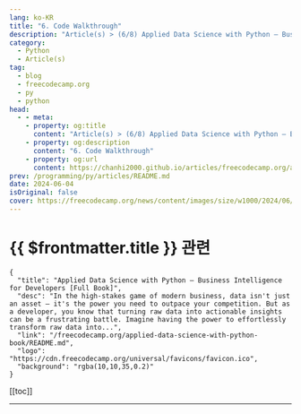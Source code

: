 ```yaml
---
lang: ko-KR
title: "6. Code Walkthrough"
description: "Article(s) > (6/8) Applied Data Science with Python – Business Intelligence for Developers [Full Book]"
category: 
  - Python
  - Article(s)
tag: 
  - blog
  - freecodecamp.org
  - py
  - python
head:
  - - meta:
    - property: og:title
      content: "Article(s) > (6/8) Applied Data Science with Python – Business Intelligence for Developers [Full Book]"
    - property: og:description
      content: "6. Code Walkthrough"
    - property: og:url
      content: https://chanhi2000.github.io/articles/freecodecamp.org/applied-data-science-with-python-book/6-code-walkthrough.html
prev: /programming/py/articles/README.md
date: 2024-06-04
isOriginal: false
cover: https://freecodecamp.org/news/content/images/size/w1000/2024/06/Applied-Data-Science-with-Python-Cover-Version-2--1-.png
---
```


# {{ $frontmatter.title }} 관련

```component VPCard
{
  "title": "Applied Data Science with Python – Business Intelligence for Developers [Full Book]",
  "desc": "In the high-stakes game of modern business, data isn't just an asset – it's the power you need to outpace your competition. But as a developer, you know that turning raw data into actionable insights can be a frustrating battle. Imagine having the power to effortlessly transform raw data into...",
  "link": "/freecodecamp.org/applied-data-science-with-python-book/README.md",
  "logo": "https://cdn.freecodecamp.org/universal/favicons/favicon.ico",
  "background": "rgba(10,10,35,0.2)"
}
```

[[toc]]

---

<SiteInfo
  name="Applied Data Science with Python – Business Intelligence for Developers [Full Book]"
  desc="In the high-stakes game of modern business, data isn't just an asset – it's the power you need to outpace your competition. But as a developer, you know that turning raw data into actionable insights can be a frustrating battle. Imagine having the power to effortlessly transform raw data into..."
  url="https://freecodecamp.org/news/applied-data-science-with-python-book/"
  logo="https://cdn.freecodecamp.org/universal/favicons/favicon.ico"
  preview="https://freecodecamp.org/news/content/images/size/w1000/2024/06/Applied-Data-Science-with-Python-Cover-Version-2--1-.png"/>

<!-- TODO: 작성 -->

<!-- 
## Code Walkthrough:

Now we'll go through the Python code piece by piece so you can put this project together yourself. I'll explain each section and its outcome within the context of retail sales analysis.

### Import Libraries:

```py
import pandas as pd
import numpy as np
import matplotlib.pyplot as plt
import seaborn as sns
from google.colab import drive
```

- **`pandas`:**  The cornerstone for data manipulation and analysis. Used for working with DataFrames (like spreadsheet structures).
- **`numpy`:** Provides tools for numerical computations, arrays, and mathematical functions.
- **`matplotlib.pyplot`:**  The core plotting library in Python, enabling creation of charts and graphs.
- **`seaborn`:** Builds on Matplotlib, offering a higher-level interface for attractive statistical visualizations.
- **`google.colab import drive`:** For working with Google Drive in a Colab environment, allowing file access.

### Data Loading and Preparation:

```py
drive.mount('/content/drive')
df = pd.read_csv(r"/content/sample_data/train.csv")
df.head()
df.info()
```

- **`drive.mount('/content/drive')`:** Mounts your Google Drive, enabling access to files within your Colab notebook.
<li>**`df = pd.read_csv(...)`:** Reads the CSV data file into a pandas DataFrame named 'df'.
<li>**`df.head()`:** Displays the first few rows of the DataFrame, giving a quick preview of the data.
<li>**`df.info()`:** Summarizes the DataFrame, showing column names, data types, and non-null counts.

### Handling Missing Data:

```py
null_count = df['Postal Code'].isnull().sum()
print(null_count)
df["Postal Code"].fillna(0, inplace = True)
df['Postal Code'] = df['Postal Code'].astype(int)
df.info()
```

- **`null_count = ...`:** Counts the number of missing values (`NaN`) in the 'Postal Code' column.
- **`df["Postal Code"].fillna(0, inplace = True)`:**  Replaces missing 'Postal Code' values with 0 directly in the DataFrame.
- **`df['Postal Code'] = ...astype(int)`:**  Converts the 'Postal Code' column to an integer data type.
- **`df.info()`:** Checks the DataFrame again to ensure data types and null values are handled correctly.

### Checking for Duplicates:

```py
if df.duplicated().sum() > 0: 
  print("Duplicates exist in the DataFrame.")
else:
  print("No duplicates found in the DataFrame.")
```

- **`df.duplicated().sum() > 0:`** This condition checks if there are any duplicated rows in the DataFrame.
- **`if...else`:** Prints an appropriate message indicating whether duplicates were found.

### Exploratory Data Analysis (EDA)

##### -customer-segmentation">Customer Segmentation

Our first step in understanding our customer base is to identify the different segments that exist within it. Let's see how the code helps us do this:

```py
types_of_customers = df['Segment'].unique()
print(types_of_customers)
```

This line of code takes a peek at your dataset's 'Segment' column and extracts all the unique values found within. It's likely that each of these values represents a distinct group of customers who share certain characteristics or behaviors.

Next, we want to know how big each of these segments is:

```py
number_of_customers = df['Segment'].value_counts().reset_index()
number_of_customers = number_of_customers.rename(columns={'Segment': 'Total Customers'})
print(number_of_customers.head())
```

This code snippet counts how many customers fall into each segment. To make the results easier to understand, we rename a column for clarity.

#### 1. Visualizing the Distribution

Now, let's create a pie chart to visualize the breakdown of our customer base:

```py
plt.pie(number_of_customers['count'], labels=number_of_customers['Total Customers'], autopct='%1.1f%%') 
plt.title('Distribution of Clients')
plt.show()
```

This pie chart gives us a quick visual understanding of the relative sizes of our customer segments.

#### 2. Analyzing Sales Across Segments

Knowing which segments are the most numerous is helpful, but which ones drive the most sales? Let's find out:

```py
sales_per_segment = df.groupby('Segment')['Sales'].sum().reset_index()
sales_per_segment = sales_per_segment.rename(columns={'Segment': 'Customer Type', 'Sales': 'Total Sales'})
print(sales_per_segment) 

# Bar Chart:
plt.bar(sales_per_segment['Customer Type'], sales_per_segment['Total Sales'])

# Labels and Title
plt.title('Sales per Customer Category')
plt.xlabel('Customer Type')
plt.ylabel('Total Sales')
plt.show()

# Pie Chart:
plt.pie(sales_per_segment['Total Sales'], labels=sales_per_segment['Customer Type'], autopct='%1.1f%%')

# Title
plt.title('Sales per Customer Category')
plt.show()
```

This code calculates the total sales generated by each customer segment. We then create bar and pie charts to visualize this sales performance, helping us identify the most valuable segments to the business.

#### 3. The Power of Segmentation

By understanding the composition of your customer base, their sizes, and how they contribute to sales, you gain valuable insights to guide your business strategy. This knowledge empowers you to  make informed decisions about marketing campaigns, resource allocation, and even product development to better serve your customers.

##### -customer-loyalty">Customer Loyalty

```py
customer_order_frequency = df.groupby(['Customer ID', 'Customer Name', 'Segment'])['Order ID'].count().reset_index()
customer_order_frequency.rename(columns={'Order ID': 'Total Orders'}, inplace=True)

repeat_customers = customer_order_frequency[customer_order_frequency['Total Orders'] >= 1]
repeat_customers_sorted = repeat_customers.sort_values(by='Total Orders', ascending=False)
print(repeat_customers_sorted.head(12).reset_index(drop=True))
```

- **`customer_order_frequency = ...`**: Calculates order frequency (count) for each unique customer.
<li>**`repeat_customers = ...`**: Isolates customers who have placed more than one order.
<li>**`repeat_customers_sorted = ...`**: Sorts repeat customers by their order frequency.
<li>**`print(...)`:** Displays top repeat customers.

**Finding Your Top-Spending Customers**

Identifying who spends the most at your store is valuable. This lets you focus your marketing efforts and create special programs for your most loyal, high-value customers. Let's break down how to do this with a bit of Python and pandas.

**Prerequisites:**

- You have a dataset (usually a CSV file) loaded into a pandas DataFrame named `df`.
<li>Your DataFrame includes columns like "Customer ID", "Customer Name", "Segment", and "Sales".

**Step 1: Group and Sum**

```py
customer_sales = df.groupby(['Customer ID', 'Customer Name', 'Segment'])['Sales'].sum().reset_index()
```

**Explanation:**

- We use `groupby` to bundle together all the purchases made by each unique customer (based on their ID and other details).
<li>We focus on the 'Sales' column and calculate the `sum` to get their total spending.
<li>`reset_index()` tidies up the output so it looks like a normal table again.

**Step 2: Sorting for the Top**

```py
top_spenders = customer_sales.sort_values(by='Sales', ascending=False)
```

**Explanation:**

- We take our `customer_sales` table and `sort_values` based on the 'Sales' column.
<li>`ascending=False` puts the customers with the highest spending at the top of our list.

**Step 3: Print the Results**

```py
print(top_spenders.head(10).reset_index(drop=True))
```

**Explanation:**

- `.head(10)` grabs the first 10 rows, showing our top 10 spenders.
- `.reset_index(drop=True)` gives our results a clean index from 0 to 9, making it easier to read.

**The Output:**

You'll get a nice table showing your top customers, their details, and their total spending.

Now that you know who your top spenders are, you can:

- **Target promotions directly to them:** They're likely to be receptive to offers and new products.
- **Build loyalty programs:** Reward their spending with exclusive benefits.
- **Personalize their experience:** Use their purchase history to recommend other things they might like.

##### -understanding-your-shipping-methods">Understanding Your Shipping Methods

Let's figure out which shipping options your customers use most often. This helps you make sure you're offering the right choices and can spot any potential areas for improvement.

**Prerequisites**

- You have your sales data loaded as a pandas DataFrame named `df`.
- This DataFrame has a column named 'Ship Mode' that indicates the shipping method used for each order.

**Step 1:  What Shipping Methods Do You Offer?**

```py
types_of_customers = df['Ship Mode'].unique()
print(types_of_customers)
```

**Explanation:**

- We grab the 'Ship Mode' column and find all the `unique` shipping options within it.
<li>This line neatly prints a list of the different shipping methods you use.

**Step 2: How Popular is Each Method?**

```py
shipping_model = df['Ship Mode'].value_counts().reset_index()
shipping_model = shipping_model.rename(columns={'index':'Use Frequency', 'Ship Mode': 'Mode of Shipment', 'count' : 'Use Frequency'})
print(shipping_model)
```

**Explanation:**

- `value_counts()` counts how many times each shipping method appears in your data.
<li>We do some tidying up with `reset_index()` and `rename()` to make the output look like a clear table.
<li>You now have a table showing each 'Mode of Shipment' and its 'Use Frequency'!

**Step 3: Visualizing the Results**

```py
plt.pie(shipping_model['Use Frequency'], labels=shipping_model['Mode of Shipment'], autopct='%1.1f%%') 
plt.title('Popular Mode Of Shipment')
plt.show()
```

**Explanation:**

- We create a pie chart to visualize how much each shipping method is used. Each slice represents a method, and its size shows its popularity.
<li>`autopct='%1.1f%%'` adds percentages to the pie chart for clarity.

**What This Tells You**:

- **Customer Preferences:** See which shipping methods are most popular. Do customers lean towards speed or affordability?
<li>**Potential for Improvement:** Are any important shipping methods rarely used? Maybe they're too expensive, or customers aren't aware of them.
<li>**Data for Decisions:** Use this info to negotiate better rates with carriers, offer shipping options your customers want, and streamline your operations.

##### -exploring-sales-across-locations">Exploring Sales Across Locations

Knowing where your customers are coming from and where the most sales happen is valuable for targeting your efforts. Let's dive into the code.

**Prerequisites**

- You have a pandas DataFrame named `df`.
<li>It contains columns named 'State' and 'City' (representing customer locations) and 'Sales'.

**Step 1: Customers by State**

```py
state = df['State'].value_counts().reset_index()
state = state.rename(columns={'index':'State', 'State':'Number_of_customers'})
print(state.head(20))
```

**Explanation:**

- We count how many customers are in each state using `value_counts()`.
<li>We tidy up the output and rename columns for clarity.
<li>This shows a table of states with the 'Number_of_customers' in each.

**Step 2: Customers by City**

```py
city = df['City'].value_counts().reset_index()
city= city.rename(columns={'index':'City', 'City':'Number_of_customers'})
print(city.head(15))
```

**Explanation:**

- Very similar to the above, but we focus on 'City' to see customer concentration within states.
<li>This gives you a table of your top cities based on customer count.

**Step 3: Sales by State**

```py
state_sales = df.groupby(['State'])['Sales'].sum().reset_index()
top_sales = state_sales.sort_values(by='Sales', ascending=False)
print(top_sales.head(20).reset_index(drop=True))
```

**Explanation:**

- We group by 'State' and sum the 'Sales' to see total spending per state.
<li>Sorting shows your top-earning states.

**Step 4: Sales by City**

```py
city_sales = df.groupby(['City'])['Sales'].sum().reset_index()
top_city_sales = city_sales.sort_values(by='Sales', ascending=False)
print(top_city_sales.head(20).reset_index(drop=True))
```

**Explanation:**

- Again, we group, but now by 'City' to find total sales per city.
<li>Sorting reveals your highest-earning cities overall.

**Step 5: Sales by State and City (Optional)**

```py
state_city_sales = df.groupby(['State','City'])['Sales'].sum().reset_index()
print(state_city_sales.head(20))
```

**Explanation:**

- Combines 'State' and 'City' for maximum detail about where your sales are concentrated.

**Insights You Gain**:

- **Target Marketing:** Focus on high-performing states/cities where your customer base is large.
<li>**Expansion Planning:** Spot states with lots of customers but low sales – maybe there's room to grow.
<li>**Localize Offers:** Tailor promotions to specific locations based on their spending habits.

##### -exploring-your-product-mix">Exploring Your Product Mix

Understanding what products drive your sales is crucial. Let's break down how your code helps you analyze this.

**Prerequisites**

- You have a pandas DataFrame named `df`.
<li>It contains columns named 'Category' (broad product type), 'Sub-Category' (more specific product type), and 'Sales'.

**Step 1: What Products Do You Carry?**

```py
products = df['Category'].unique()
print(products)

product_subcategory = df['Sub-Category'].unique()
print(product_subcategory)
```

**Explanation:**

- We use `.unique()` to find all the different categories and sub-categories in your inventory.
<li>This provides a snapshot of your product offerings.

**Step 2: How Many Sub-Categories?**

```py
product_subcategory = df['Sub-Category'].nunique()
print(product_subcategory)
```

**Explanation:**

- `.nunique()` counts the number of unique sub-categories, showing the breadth of your product selections within broader categories.

**Step 3: Category and Sub-Category Breakdown**

```py
subcategory_count = df.groupby('Category')['Sub-Category'].nunique().reset_index()
subcategory_count = subcategory_count.sort_values(by='Sub-Category', ascending=False)
print(subcategory_count)
```

**Explanation:**

- We group by 'Category' and count the unique sub-categories within each.
<li>Sorting reveals which categories offer the greatest product variety.

**Step 4: Sales by Category and Sub-Category**

```py
subcategory_count_sales = df.groupby(['Category','Sub-Category'])['Sales'].sum().reset_index()
print(subcategory_count_sales)
```

**Explanation:**

- We get granular, grouping by both 'Category' and 'Sub-Category' to calculate total sales for each combination.
<li>This helps spot your best-selling individual products as well as strong categories.

**Step 5: Top Categories by Sales**

```py
product_category = df.groupby(['Category'])['Sales'].sum().reset_index()
top_product_category = product_category.sort_values(by='Sales', ascending=False)
print(top_product_category.reset_index(drop=True))

# Plotting a pie chart
plt.pie(...) # Your pie chart code
```

**Explanation:**

- We group by 'Category' and sum 'Sales' to get total revenue per category.
<li>Sorting shows your top earners.
<li>The pie chart visualizes the contribution of each category to overall sales

**Step 6: Top Sub-Categories by Sales**

```py
product_subcategory = df.groupby(['Sub-Category'])['Sales'].sum().reset_index()
top_product_subcategory = product_subcategory.sort_values(by='Sales', ascending=False)
print(top_product_subcategory.reset_index(drop=True))

# Bar Chart
top_product_subcategory = ... # Your bar chart code
```

**Explanation:**

- We focus on 'Sub-Category' to reveal your best-selling individual product types.
<li>The bar chart ranks sub-categories by their sales contribution.

**Insights You Gain**:

- **Inventory Decisions:** Stock up on items in high-performing categories and sub-categories. Consider phasing out those that sell poorly.
<li>**Spot Niche Success:** Uncover less-obvious sub-categories with surprising sales potential, suggesting areas to expand.
<li>**Targeted Promotions:** Design promotions around your top-performing categories or individual products.

##### -product-analysis">Product Analysis

Let's do a walkthrough of the sales analysis code, ensuring we cover each section and its role in understanding trends over time.

**Prerequisites**

- You have a pandas DataFrame named `df`.
<li>It contains columns named 'Order Date' (representing when orders were placed) and 'Sales'.

**Step 1:  Preparing Your Date Data**

```py
# Convert the "Order Date" column to datetime format
df['Order Date'] = pd.to_datetime(df['Order Date'], dayfirst=True)
```

**Explanation:**

- We use `pd.to_datetime()` to transform 'Order Date' into a format pandas can work with for time-based analysis.
<li>`dayfirst=True` might be needed if your dates are in a format like "Day/Month/Year."

**Step 2: Yearly Sales Analysis**

```py
# Group by year and calculate total sales
yearly_sales = df.groupby(df['Order Date'].dt.year)['Sales'].sum().reset_index()
yearly_sales = yearly_sales.rename(columns={'Order Date': 'Year', 'Sales':'Total Sales'})
print(yearly_sales)

# Bar Graph
plt.bar(yearly_sales['Year'], yearly_sales['Total Sales']) 
# ... (labels and plotting code) 

# Line Graph
plt.plot(yearly_sales['Year'], yearly_sales['Total Sales'], marker='o', linestyle='-')
# ... (labels and plotting code)
```

**Explanation:**

- We group by the year portion of 'Order Date' and sum the 'Sales' for each year.
- This table shows your annual sales figures.
- The bar graph visualizes annual sales with each bar representing a year.
- The line graph connects your yearly sales data points, highlighting trends across time.

**Step 3: Quarterly Sales (2018 Example)**

```py
# Filter data for 2018 
year_sales = df[df['Order Date'].dt.year == 2018]

# Quarterly sales for 2018
quarterly_sales = year_sales.resample('Q', on='Order Date')['Sales'].sum().reset_index()
quarterly_sales = quarterly_sales.rename(columns={'Order Date': 'Quarter', 'Sales':'Total Sales'})
print(quarterly_sales)

# Line graph for 2018 quarterly sales
plt.plot(quarterly_sales['Quarter'], quarterly_sales['Total Sales'], marker='o', linestyle='--')
# ... (labels and plotting code)
```

**Explanation:**

- We isolate the data for 2018.
<li>`.resample('Q')` groups by quarter, summing 'Sales'.
<li>The table shows your quarterly sales for 2018.
<li>The line graph plots quarterly sales, potentially revealing seasonal patterns within the year.

**Step 4: Monthly Sales (2018 Example)**

```py
# Monthly sales for 2018
monthly_sales = year_sales.resample('M', on='Order Date')['Sales'].sum().reset_index()
monthly_sales = monthly_sales.rename(columns={'Order Date':'Month', 'Sales':'Total Montly Sales'})
print(monthly_sales)  

# Line graph for 2018 monthly sales
plt.plot(monthly_sales['Month'], monthly_sales['Total Montly Sales'], marker='o', linestyle='--')
# ... (labels and plotting code)
```

**Explanation:**

- Very similar to quarterly, but  `.resample('M')` groups by month for more fine-grained insights.
<li>The table shows your monthly sales for 2018.
<li>The line graph can uncover even shorter-term trends or month-specific spikes.

**Insights You Gain**:

- **Overall Growth:** Do sales increase year-over-year?
<li>**Seasonality:** Are there busy and slow periods during the year?
<li>**Short-Term Fluctuations:** Spot months with unusual sales patterns needing further investigation.

##### -sales-trends">Sales Trends

Are your sales peaking at the right times? Do you spot the early signs of upcoming slowdowns? Let's decipher the code to find the answers.

**Prerequisites:**

- You have a pandas DataFrame named `df`.
<li>It contains columns named 'Order Date' and 'Sales'.

**Step 1: Prepare Your Data**

```py
# Convert the "Order Date" column to datetime format
df['Order Date'] = pd.to_datetime(df['Order Date'], dayfirst=True)
```

**Explanation:**

- `pd.to_datetime()` transforms the 'Order Date' column into a format suitable for time-based analysis.
<li>`dayfirst=True` might be needed if your dates are in a format like "Day/Month/Year."

**Step 2: Monthly Sales Trends**

```py
# Group by months and calculate total sales
monthly_sales = df.groupby(df['Order Date'].dt.to_period('M'))['Sales'].sum() 

# Plot monthly sales trends
plt.figure(figsize=(12, 26))  
plt.subplot(3, 1, 1) 
monthly_sales.plot(kind='line', marker='o') 
# ... (labels and plotting code)
```

**Explanation:**

- `.dt.to_period('M')` groups dates by month.
<li>`['Sales'].sum()` calculates total sales per month.
<li>`kind='line'`, `marker='o'` create a line plot with markers for visual clarity.

**Step 3: Quarterly and Yearly Trends**

```py
# Code for quarterly sales (very similar to monthly)
quarterly_sales = df.groupby(df['Order Date'].dt.to_period('Q'))['Sales'].sum() 
# ... (plotting code)

# Code for yearly sales 
yearly_sales = df.groupby(df['Order Date'].dt.to_period('Y'))['Sales'].sum() 
# ... (plotting code)
```

**Explanation:**

- The structure mirrors the monthly sales analysis. We change `to_period()` to 'Q' for quarters and 'Y' for years.

**Step 4: Daily Sales Over Time**

```py
# Group by "Order Date" and calculate the sum of sales
df_summary = df.groupby('Order Date')['Sales'].sum().reset_index()

# Create a line plot
plt.figure(figsize=(30, 8))
plt.plot(df_summary['Order Date'], df_summary['Sales'], marker='o', linestyle='-')
# ... (labels and plotting code)
```

**Explanation:**

- We group directly by 'Order Date' without any date conversion for a day-by-day sales view.
<li>This line plot can reveal very short-term fluctuations or spikes in sales.

**What You Gain From These Visualizations**:

- **Monthly Trends:** Identify seasonal sales patterns across the year.
<li>**Quarterly Trends:** Spot broader trends, perhaps tied to business cycles or marketing efforts.
<li>**Yearly Trends:** Observe long-term growth, decline, or stagnation in your sales.
<li>**Daily Fluctuation**s: Pinpoint specific days with unusually high or low sales, potentially needing more investigation.

##### -geographical-mapping-analysis">Geographical Mapping Analysis

Ready to target your marketing dollars? Let's visualize your sales by state to pinpoint areas with the most potential.

**Prerequisites:**

- You have a pandas DataFrame named `df`.
<li>It contains columns named 'State' (full state names) and 'Sales'.

**Step 1: Import Libraries**

```py
import plotly.graph_objects as go 
from plotly.subplots import make_subplots 
import plotly.io as pio
```

**Explanation:**

- `plotly.graph_objects` provides tools for creating interactive Plotly graphs, including choropleth maps.
<li>`plotly.subplots` is for complex layouts with multiple plots (not used in this specific code).
<li>`plotly.io` prepares Plotly for use in a Jupyter Notebook environment.

**Step 2: State Mapping**

```py
all_state_mapping = { ... } # Your dictionary mapping state names to abbreviations
```

**Explanation:** 

- Creates a dictionary for converting full state names to their standard 2-letter abbreviations, which are used by Plotly for map labels.

**Step 3: Prepare Data**

```py
# Add Abbreviation
df['Abbreviation'] = df['State'].map(all_state_mapping)

# Calculate Sales per State
sum_of_sales = df.groupby('State')['Sales'].sum().reset_index()

# Add Abbreviation to sum_of_sales (for joining later in Plotly)
sum_of_sales['Abbreviation'] = sum_of_sales['State'].map(all_state_mapping)
```

**Explanation:**

- We add a new 'Abbreviation' column to the main DataFrame.
<li>We group by 'State' and calculate total 'Sales' for each state.
<li>We add the 'Abbreviation' column to the sales summary, too, to connect it with the map data.

**Step 4: Create Choropleth Map (Plotly)**

```py
fig = go.Figure(data=go.Choropleth(
    locations=sum_of_sales['Abbreviation'], # State abbreviations
    locationmode='USA-states', 
    z=sum_of_sales['Sales'], # Sales values determine color intensity
    hoverinfo='location+z', # Hover shows state + sales value
    showscale=True # Add a color scale for interpreting values visually
))

fig.update_geos(projection_type="albers usa") 
fig.update_layout(
    geo_scope='usa',
    title='Total Sales by U.S. State'
)

fig.show()
```

**Explanation:**

- `go.Choropleth` creates a US map where state colors represent sales figures.
- `update_geos` and `geo_scope` are for proper map display.

**Step 5: Horizontal Bar Graph (Seaborn)**

```py
# Calculate sales per state (repeated - you already have this)
sum_of_sales = ... 

# Sort by sales in descending order
sum_of_sales = sum_of_sales.sort_values(by='Sales', ascending=False)

# Create bar graph
plt.figure(figsize=(10, 13))
ax = sns.barplot(x='Sales', y='State', data=sum_of_sales, errorbar=None)
# ... (labels and plotting code)
```

**Explanation:**

- We re-calculate our sales summary (this was already done earlier).
- Sorting positions states with the highest sales at the top.
- Seaborn's `barplot` creates a horizontal bar chart for easy state name reading.

**Insights You Gain**:

- **Geographical Sales Leaders:** See which states drive the most sales.
- **Regional Variations:** Spot high-performing and underperforming regions at a glance.
- **Interactive Details (Map):** Hover over states for precise sales figures.

##### Sales Data by Category

This will help you make smarter inventory and shipping decisions. Let's analyze how your categories, sub-categories, and shipping choices impact sales.

**Prerequisites:**

- You have a pandas DataFrame named `df`.
- It contains columns named 'Category', 'Sub-Category', 'Ship Mode', and 'Sales'.

**Step 1: Import Plotly Express**

```py
import plotly.express as px
```

**Explanation:**  

- We use Plotly Express for its high-level functions that streamline complex visualization creation.

**Step 2: Prepare Data for Pie Chart**

```py
# Summarize sales by Category and Sub-Category
df_summary = df.groupby(['Category', 'Sub-Category'])['Sales'].sum().reset_index()
```

**Explanation:**

- We group by both 'Category' and 'Sub-Category', summing 'Sales' to get total sales for each combination.

**Step 3: Create a Nested Pie Chart**

```py
fig = px.sunburst(df_summary, path=['Category', 'Sub-Category'], values='Sales')
fig.show()
```

**Explanation:**

- `px.sunburst` creates a hierarchical pie chart where the outer ring represents categories and inner slices represent sub-categories.
- `path` specifies the hierarchical structure.
- `values` determines the size of each slice based on sales contribution.

**Step 4: Prepare Data for Treemap**

```py
# Summarize sales (with Ship Mode)
df_summary = df.groupby(['Category', 'Ship Mode', 'Sub-Category'])['Sales'].sum().reset_index()
```

**Explanation:**

- We expand the grouping to include 'Ship Mode', calculating sales at an even more granular level.

**Step 5: Create a Treemap**

```py
fig = px.treemap(df_summary, path=['Category', 'Ship Mode', 'Sub-Category'], values='Sales')
fig.show()
```

**Explanation:**

- `px.treemap` creates a visualization where rectangles represent hierarchical data.
- Larger rectangles denote higher sales.
- This lets you compare sales performance across different category/sub-category/shipping method combinations.

**Insights You Gain**:

**Nested Pie Chart**

- Dominant categories and their top-selling sub-categories.
- Relative sales contribution of each sub-category within a broader category.

**Treemap**

- Sales performance within category/sub-category/shipping method combinations.
- Quickly spot the most profitable combinations.

**Benefits of Using Plotly Express**

- **Interactive visualizations:** Hover for details, zoom, explore the data.
- **Concise code:** Create complex visuals with minimal code.

### Full Code:

Here is the full code we have written:

```py
# importation of python libraries

import pandas as pd
import numpy as np
import matplotlib.pyplot as plt
import seaborn as sns



from google.colab import drive
drive.mount('/content/drive')

df = pd.read_csv(r"/content/sample_data/train.csv")

df.head()

df.info()

# calculating number of null values in column postal code

null_count = df['Postal Code'].isnull().sum()
print(null_count)

# filling null values
df["Postal Code"].fillna(0, inplace = True)

df['Postal Code'] = df['Postal Code'].astype(int)

df.info()

df.describe()

### Checking for duplicates

if df.duplicated().sum() > 0:  #
    print("Duplicates exist in the DataFrame.")
else:
    print("No duplicates found in the DataFrame.")

# Exploratory Data Analysis
## Customer Analysis

df.head(3)

### Customer segmentation

- Group customers based on segments

# Types of customers

types_of_customers = df['Segment'].unique()
print(types_of_customers)

# Count unique values in 'Segment' and reset the index to turn them into a column
number_of_customers = df['Segment'].value_counts().reset_index()

# Correct the renaming of columns based on your requirements
number_of_customers = number_of_customers.rename(columns={'Segment': 'Total Customers'})

# Print the renamed DataFrame to confirm correct renaming
print(number_of_customers.head())

plt.pie(number_of_customers['count'], labels=number_of_customers['Total Customers'], autopct='%1.1f%%')

# Set the title of the pie chart
plt.title('Distribution of Clients')
plt.show()
print(number_of_customers.columns)

# Customers and Sales

# Group the data by the "Segment" column and calculate the total sales for each segment

sales_per_segment = df.groupby('Segment')['Sales'].sum().reset_index()
sales_per_segment = sales_per_segment.rename(columns={'Segment': 'Customer Type', 'Sales': 'Total Sales'})

print(sales_per_segment)

# Ploting a bar graph

plt.bar(sales_per_segment['Customer Type'], sales_per_segment['Total Sales'])

# Labels
plt.title('Sales per Customer Category')
plt.xlabel('Customer Type')
plt.ylabel('Total Sales')

plt.show()


plt.pie(sales_per_segment['Total Sales'], labels=sales_per_segment['Customer Type'], autopct='%1.1f%%')

# Set the title of the pie chart
plt.title('Sales per Customer Category')
plt.show()

# Number of customers in each segment

customer_segmentation = df['Segment'].value_counts().reset_index()
customer_segmentation = customer_segmentation.rename(columns={'index': 'Customer Type', 'Segment': 'Total Customers'})

# customer_segmentation = df['Segment'].value_counts().reset_index().rename(columns={'index': 'Customer Type', 'Segment': 'Total Customers'})

print(customer_segmentation)

**Customer Loyalty**
- Examine the repeat purchase behavior of customers

df.head(2)

# Group the data by Customer ID, Customer Name, Segments, and calculate the frequency of orders for each customer
customer_order_frequency = df.groupby(['Customer ID', 'Customer Name', 'Segment'])['Order ID'].count().reset_index()

# Rename the column to represent the frequency of orders
customer_order_frequency.rename(columns={'Order ID': 'Total Orders'}, inplace=True)

# Identify repeat customers (customers with order frequency greater than 1)
repeat_customers = customer_order_frequency[customer_order_frequency['Total Orders'] >= 1]

# Sort "repeat_customers" in descending order based on the "Order Frequency" column
repeat_customers_sorted = repeat_customers.sort_values(by='Total Orders', ascending=False)

# Print the result- the first 10 and reset index
print(repeat_customers_sorted.head(12).reset_index(drop=True))

### Sales by Customer
- Identify top-spending customers based on their total purchase amount

# Group the data by customer IDs and calculate the total purchase (sales) for each customer
customer_sales = df.groupby(['Customer ID', 'Customer Name', 'Segment'])['Sales'].sum().reset_index()

# Sort the customers based on their total purchase in descending order to identify top spenders
top_spenders = customer_sales.sort_values(by='Sales', ascending=False)

# Print the top-spending customers
print(top_spenders.head(10).reset_index(drop=True))

### Shipping

# Types of Shipping methods

types_of_customers = df['Ship Mode'].unique()
print(types_of_customers)

df.head(2)

# Frequency of use of a shipping methods

shipping_model = df['Ship Mode'].value_counts().reset_index()
shipping_model = shipping_model.rename(columns={'index':'Use Frequency', 'Ship Mode': 'Mode of Shipment', 'count' : 'Use Frequency'})

print(shipping_model)

# Plotting a Pie chart

plt.pie(shipping_model['Use Frequency'], labels=shipping_model['Mode of Shipment'], autopct='%1.1f%%')

# Set the title of the pie chart
plt.title('Popular Mode Of Shipment')
plt.show()

### Geographical Analysis

# Customers per state

state = df['State'].value_counts().reset_index()
state = state.rename(columns={'index':'State', 'State':'Number_of_customers'})

print(state.head(20))

# Customers per city

city = df['City'].value_counts().reset_index()
city= city.rename(columns={'index':'City', 'City':'Number_of_customers'})

print(city.head(15))

# Sales per state

# Group the data by state and calculate the total purchases (sales) for each state
state_sales = df.groupby(['State'])['Sales'].sum().reset_index()

# Sort the states based on their total sales in descending order to identify top spenders
top_sales = state_sales.sort_values(by='Sales', ascending=False)

# Print the states
print(top_sales.head(20).reset_index(drop=True))

# Group the data by state and calculate the total purchase (sales) for each city
city_sales = df.groupby(['City'])['Sales'].sum().reset_index()

# Sort the cities based on their sales in descending order to identify top cities
top_city_sales = city_sales.sort_values(by='Sales', ascending=False)

# Print the states
print(top_city_sales.head(20).reset_index(drop=True))

state_city_sales = df.groupby(['State','City'])['Sales'].sum().reset_index()

print(state_city_sales.head(20))
```

<h1 id="heading-this-is-formatted-as-code">This is formatted as code</h1>
<pre>`
## Product Analysis

### Product Category Analysis

- Investigate the sales performance of different product

# Types of products in the Stores

products = df['Category'].unique()
print(products)

product_subcategory = df['Sub-Category'].unique()
print(product_subcategory)

# Types of sub category

product_subcategory = df['Sub-Category'].nunique()
print(product_subcategory)

# Group the data by product category and how many sub-category it has
subcategory_count = df.groupby('Category')['Sub-Category'].nunique().reset_index()
# sort by ascending order
subcategory_count = subcategory_count.sort_values(by='Sub-Category', ascending=False)
# Print the states
print(subcategory_count)

subcategory_count_sales = df.groupby(['Category','Sub-Category'])['Sales'].sum().reset_index()

print(subcategory_count_sales)

# Group the data by product category versus the sales from each product category
product_category = df.groupby(['Category'])['Sales'].sum().reset_index()

# Sort the product category in their descending order and identify top product category
top_product_category = product_category.sort_values(by='Sales', ascending=False)

# Print the states
print(top_product_category.reset_index(drop=True))

# Plotting a pie chart
plt.pie(top_product_category['Sales'], labels=top_product_category['Category'], autopct='%1.1f%%')

# set the labels of the pie chart
plt.title('Top Product Categories Based on Sales')

plt.show()

# Group the data by product sub category versus the sales
product_subcategory = df.groupby(['Sub-Category'])['Sales'].sum().reset_index()

# Sort the product category in their descending order and identify top product category
top_product_subcategory = product_subcategory.sort_values(by='Sales', ascending=False)

# Print the states
print(top_product_subcategory.reset_index(drop=True))

top_product_subcategory = top_product_subcategory.sort_values(by='Sales', ascending=True)

# Ploting a bar graph

plt.barh(top_product_subcategory['Sub-Category'], top_product_subcategory['Sales'])

# Labels
plt.title('Top Product Categories Based on Sales')
plt.xlabel('Product Sub-Category')
plt.ylabel('Total Sales')
plt.xticks(rotation=0)

plt.show()


## Sales

# Convert the "Order Date" column to datetime format

df['Order Date'] = pd.to_datetime(df['Order Date'], dayfirst=True)

# Group the data by years and calculate the total sales amount for each year
yearly_sales = df.groupby(df['Order Date'].dt.year)['Sales'].sum()

yearly_sales = yearly_sales.reset_index()
yearly_sales = yearly_sales.rename(columns={'Order Date': 'Year', 'Sales':'Total Sales'})

# yearly_sales =
# Print the total sales for each year
print(yearly_sales)

# Ploting a bar graph

plt.bar(yearly_sales['Year'], yearly_sales['Total Sales'])

# Labels
plt.title('Yearly Sales')
plt.xlabel('Year')
plt.ylabel('Total Sales')
plt.xticks(rotation=45)

plt.show()


# Create a line graph for total sales by year
plt.plot(yearly_sales['Year'], yearly_sales['Total Sales'], marker='o', linestyle='-')
plt.xlabel('Year')
plt.ylabel('Total Sales')
plt.title('Total Sales by Year')

# Display the plot
plt.tight_layout()

plt.show()

# Convert the "Order Date" column to datetime format
df['Order Date'] = pd.to_datetime(df['Order Date'], dayfirst=True)

# Filter the data for the year 2018
year_sales = df[df['Order Date'].dt.year == 2018]

# Calculate the quarterly sales for 2018
quarterly_sales = year_sales.resample('Q', on='Order Date')['Sales'].sum()

quarterly_sales = quarterly_sales.reset_index()
quarterly_sales = quarterly_sales.rename(columns={'Order Date': 'Quarter', 'Sales':'Total Sales'})


print("Quarterly Sales for 2018:")
print(quarterly_sales)

# Create a line graph for total sales by year
plt.plot(quarterly_sales['Quarter'], quarterly_sales['Total Sales'], marker='o', linestyle='--')

plt.xlabel('Year')
plt.ylabel('Total Sales')
plt.title('Total Sales by Year')

# Display the plot
plt.tight_layout()
plt.xticks(rotation=75)

plt.show()

# Convert the "Order Date" column to datetime format
df['Order Date'] = pd.to_datetime(df['Order Date'], dayfirst=True)

# Filter the data for the year 2018
year_sales = df[df['Order Date'].dt.year == 2018]

# Calculate the monthly sales for 2018
monthly_sales = year_sales.resample('M', on='Order Date')['Sales'].sum()

# Renaming the columns
monthly_sales = monthly_sales.reset_index()
monthly_sales = monthly_sales.rename(columns={'Order Date':'Month', 'Sales':'Total Montly Sales'})

# Print the monthly and quarterly sales for 2018
print("Monthly Sales for 2018:")
print(monthly_sales)


# Create a line graph for total sales by year
plt.plot(monthly_sales['Month'], monthly_sales['Total Montly Sales'], marker='o', linestyle='--')

plt.xlabel('Year')
plt.ylabel('Total Sales')
plt.title('Total Sales by Month')

# Display the plot
plt.tight_layout()
plt.xticks(rotation=75)

plt.show()

## Sales Trends

# Convert the "Order Date" column to datetime format
df['Order Date'] = pd.to_datetime(df['Order Date'], dayfirst=True)

# Group the data by months and calculate the total sales amount for each month
monthly_sales = df.groupby(df['Order Date'].dt.to_period('M'))['Sales'].sum()

# Plot the sales trends for months
plt.figure(figsize=(12, 26))

# Monthly Sales Trend
plt.subplot(3, 1, 1)
monthly_sales.plot(kind='line', marker='o')
plt.title('Monthly Sales Trend')
plt.xlabel('Month')
plt.ylabel('Sales Amount')

# Adjust layout and display the plots
# plt.tight_layout()
plt.show()

# Assuming you have a DataFrame named "df" with columns "Order Date" and "Sales amount"

# Convert the "Order Date" column to datetime format
df['Order Date'] = pd.to_datetime(df['Order Date'], dayfirst=True)

# Group the data by quarters and calculate the total sales amount for each quarter
quarterly_sales = df.groupby(df['Order Date'].dt.to_period('Q'))['Sales'].sum()

# Plot the sales trends for months, quarters, and years
plt.figure(figsize=(12, 20))

# Quarterly Sales Trend
plt.subplot(3, 1, 2)
quarterly_sales.plot(kind='line', marker='o')
plt.title('Quarterly Sales Trend')
plt.xlabel('Quarter')
plt.ylabel('Sales Amount')

# Adjust layout and display the plots
#plt.tight_layout()
plt.show()

# Assuming you have a DataFrame named "df" with columns "Order Date" and "Sales amount"

# Convert the "Order Date" column to datetime format
df['Order Date'] = pd.to_datetime(df['Order Date'], dayfirst=True)

# Group the data by years and calculate the total sales amount for each year
yearly_sales = df.groupby(df['Order Date'].dt.to_period('Y'))['Sales'].sum()

# Plot the sales trends for quarters
plt.figure(figsize=(12, 26))

# Yearly Sales Trend
plt.subplot(3, 1, 3)
yearly_sales.plot(kind='line', marker='o')
plt.title('Yearly Sales Trend')
plt.xlabel('Year')
plt.ylabel('Sales Amount')

# Adjust layout and display the plots

plt.show()

# Group by "Order Date" and calculate the sum of sales
df_summary = df.groupby('Order Date')['Sales'].sum().reset_index()

# Create a line plot
plt.figure(figsize=(30, 8))
plt.plot(df_summary['Order Date'], df_summary['Sales'], marker='o', linestyle='-')
plt.xlabel('Order Date')
plt.ylabel('Sales')
plt.title('Sales Over Time')
plt.grid(True)
plt.show()

import plotly.graph_objects as go
from plotly.subplots import make_subplots

# Initialize Plotly in Jupyter Notebook mode
import plotly.io as pio

# Create a mapping for all 50 states
all_state_mapping = {
    "Alabama": "AL", "Alaska": "AK", "Arizona": "AZ", "Arkansas": "AR",
    "California": "CA", "Colorado": "CO", "Connecticut": "CT", "Delaware": "DE",
    "Florida": "FL", "Georgia": "GA", "Hawaii": "HI", "Idaho": "ID", "Illinois": "IL",
    "Indiana": "IN", "Iowa": "IA", "Kansas": "KS", "Kentucky": "KY", "Louisiana": "LA",
    "Maine": "ME", "Maryland": "MD", "Massachusetts": "MA", "Michigan": "MI", "Minnesota": "MN",
    "Mississippi": "MS", "Missouri": "MO", "Montana": "MT", "Nebraska": "NE", "Nevada": "NV",
    "New Hampshire": "NH", "New Jersey": "NJ", "New Mexico": "NM", "New York": "NY",
    "North Carolina": "NC", "North Dakota": "ND", "Ohio": "OH", "Oklahoma": "OK",
    "Oregon": "OR", "Pennsylvania": "PA", "Rhode Island": "RI", "South Carolina": "SC",
    "South Dakota": "SD", "Tennessee": "TN", "Texas": "TX", "Utah": "UT", "Vermont": "VT",
    "Virginia": "VA", "Washington": "WA", "West Virginia": "WV", "Wisconsin": "WI", "Wyoming": "WY"
}

# Add the Abbreviation column to the DataFrame
df['Abbreviation'] = df['State'].map(all_state_mapping)

# Group by state and calculate the sum of sales
sum_of_sales = df.groupby('State')['Sales'].sum().reset_index()

# Add Abbreviation to sum_of_sales
sum_of_sales['Abbreviation'] = sum_of_sales['State'].map(all_state_mapping)

# Create a choropleth map using Plotly
fig = go.Figure(data=go.Choropleth(
    locations=sum_of_sales['Abbreviation'],
    locationmode='USA-states',
    z=sum_of_sales['Sales'],
    hoverinfo='location+z',
    showscale=True
))

fig.update_geos(projection_type="albers usa")
fig.update_layout(
    geo_scope='usa',
    title='Total Sales by U.S. State'
)

fig.show()

# Group by state and calculaye the sum of sales
sum_of_sales = df.groupby('State')['Sales'].sum().reset_index()

# Sort the DataFrame by the 'Sales' column in descending order
sum_of_sales = sum_of_sales.sort_values(by='Sales', ascending=False)

# Create a horinzontal bar graph
plt.figure(figsize=(10, 13))
ax = sns.barplot(x='Sales', y='State', data=sum_of_sales, errorbar=None)

plt.xlabel('Sales')
plt.ylabel('State')
plt.title('Total Sales by State')
plt.show()

import plotly.express as px

# Summarize the Sales data by Category and Sub-Category
df_summary = df.groupby(['Category', 'Sub-Category'])['Sales'].sum().reset_index()

# Create a nested pie chart
fig = px.sunburst(
    df_summary, path=['Category', 'Sub-Category'], values='Sales')

fig.show()

# Summarize the Sales data by Category, Ship Mode and Sub-Category
df_summary = df.groupby(['Category', 'Ship Mode', 'Sub-Category'])['Sales'].sum().reset_index()

#Create a treemap
fig = px.treemap(df_summary, path=['Category', 'Ship Mode', 'Sub-Category'], values='Sales')

fig.show()
```

-->

